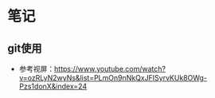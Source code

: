 # 笔记
## git使用
- 参考视屏：https://www.youtube.com/watch?v=ozRLyN2wyNs&list=PLmOn9nNkQxJFISyrvKUk8OWg-Pzs1donX&index=24

